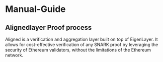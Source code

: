 # Manual-Guide
## Alignedlayer Proof process
Aligned is a verification and aggregation layer built on top of EigenLayer. It allows for cost-effective verification of any SNARK proof by leveraging the security of Ethereum validators, without the limitations of the Ethereum network.
